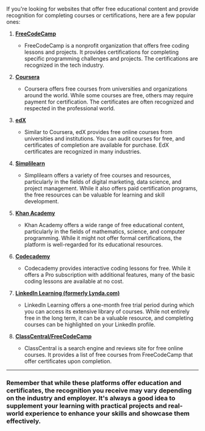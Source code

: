 If you're looking for websites that offer free educational content and provide recognition for completing courses or certifications, here are a few popular ones:

1. [**FreeCodeCamp**](https://www.freecodecamp.org/)

   - FreeCodeCamp is a nonprofit organization that offers free coding lessons and projects. It provides certifications for completing specific programming challenges and projects. The certifications are recognized in the tech industry.

2. [**Coursera**](https://www.coursera.org/)

   - Coursera offers free courses from universities and organizations around the world. While some courses are free, others may require payment for certification. The certificates are often recognized and respected in the professional world.

3. [**edX**](https://www.edx.org/)

   - Similar to Coursera, edX provides free online courses from universities and institutions. You can audit courses for free, and certificates of completion are available for purchase. EdX certificates are recognized in many industries.

4. [**Simplilearn**](https://www.simplilearn.com/skillup-free-online-courses#exploreCoursesSkillup)

   - Simplilearn offers a variety of free courses and resources, particularly in the fields of digital marketing, data science, and project management. While it also offers paid certification programs, the free resources can be valuable for learning and skill development.

5. [**Khan Academy**](https://www.khanacademy.org/)

   - Khan Academy offers a wide range of free educational content, particularly in the fields of mathematics, science, and computer programming. While it might not offer formal certifications, the platform is well-regarded for its educational resources.

6. [**Codecademy**](https://www.codecademy.com/)

   - Codecademy provides interactive coding lessons for free. While it offers a Pro subscription with additional features, many of the basic coding lessons are available at no cost.

7. [**LinkedIn Learning (formerly Lynda.com)**](https://www.linkedin.com/learning/)

   - LinkedIn Learning offers a one-month free trial period during which you can access its extensive library of courses. While not entirely free in the long term, it can be a valuable resource, and completing courses can be highlighted on your LinkedIn profile.

8. [**ClassCentral/FreeCodeCamp**](https://www.classcentral.com/provider/freecodecamp?certificate=true)

   - ClassCentral is a search engine and reviews site for free online courses. It provides a list of free courses from FreeCodeCamp that offer certificates upon completion.

---

### Remember that while these platforms offer education and certificates, the recognition you receive may vary depending on the industry and employer. It's always a good idea to supplement your learning with practical projects and real-world experience to enhance your skills and showcase them effectively.
